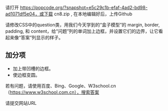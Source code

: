 请打开 https://popcode.org/?snapshot=e5c29c1b-efaf-4ad2-bd98-ad1071df5e04，或下载 cn8.zip , 在本地编辑好后，上传Github

请修改CSS中的question类，用我们今天学到的“盒子模型”的 margin, border, padding, 和 content，给“问题”列的单词加上边框，并设置它们的边界，让它看起来像“答案”列显示的样子。

## 加分项

* 加上带凹槽的边框。
* 使边框变圆。

若有问题，请使用百度、Bing、Google、W3school.cn （https://www.w3school.com.cn），搜索答案

请提交网站URL